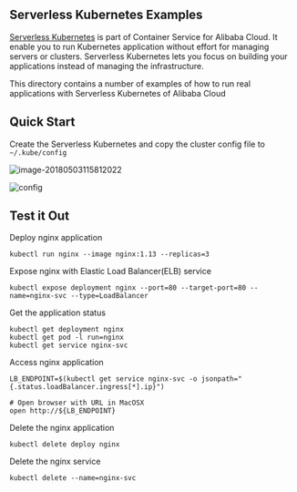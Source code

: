 ## Serverless Kubernetes Examples

[Serverless Kubernetes](https://www.aliyun.com/product/kubernetes) is part of Container Service for Alibaba Cloud. It enable you to run Kubernetes application without effort for managing servers or clusters. Serverless Kubernetes lets you focus on building your applications instead of managing the infrastructure.

This directory contains a number of examples of how to run real applications with Serverless Kubernetes of Alibaba Cloud


## Quick Start

Create the Serverless Kubernetes and copy the cluster config file to  ```~/.kube/config```

![image-20180503115812022](/Users/yili/work/serverless-k8s-examples/cluster.png)



![config](/Users/yili/work/serverless-k8s-examples/config.png)



## Test it Out



Deploy nginx application

```
kubectl run nginx --image nginx:1.13 --replicas=3
```

Expose nginx with Elastic Load Balancer(ELB) service 

```
kubectl expose deployment nginx --port=80 --target-port=80 --name=nginx-svc --type=LoadBalancer
```


Get the application status

```
kubectl get deployment nginx
kubectl get pod -l run=nginx
kubectl get service nginx-svc
```

Access nginx application

```
LB_ENDPOINT=$(kubectl get service nginx-svc -o jsonpath="{.status.loadBalancer.ingress[*].ip}")

# Open browser with URL in MacOSX
open http://${LB_ENDPOINT}
```


Delete the nginx application

```
kubectl delete deploy nginx
```

Delete the nginx service

```
kubectl delete --name=nginx-svc
```
